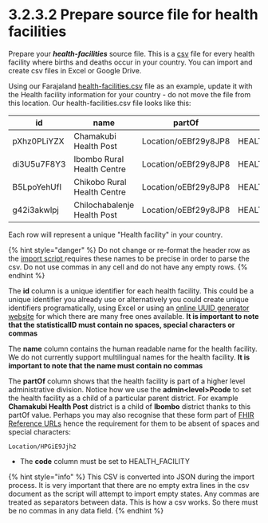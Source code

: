# 3.2.3.2 Prepare source file for health facilities

Prepare your _**health-facilities**_ source file.  This is a [csv](https://en.wikipedia.org/wiki/Comma-separated\_values) file for every health facility where births and deaths occur in your country.  You can import and create csv files in Excel or Google Drive.

Using our Farajaland [health-facilities.csv](https://github.com/opencrvs/opencrvs-farajaland/blob/master/src/features/facilities/source/health-facilities.csv) file as an example, update it with the Health facility information for your country - do not move the file from this location.  Our health-facilities.csv file looks like this:

| id          | name                        | partOf               | code             |
| ----------- | --------------------------- | -------------------- | ---------------- |
| pXhz0PLiYZX | Chamakubi Health Post       | Location/oEBf29y8JP8 | HEALTH\_FACILITY |
| di3U5u7F8Y3 | Ibombo Rural Health Centre  | Location/oEBf29y8JP8 | HEALTH\_FACILITY |
| B5LpoYehUfI | Chikobo Rural Health Centre | Location/oEBf29y8JP8 | HEALTH\_FACILITY |
| g42i3akwlpj | Chilochabalenje Health Post | Location/oEBf29y8JP8 | HEALTH\_FACILITY |

Each row will represent a unique "Health facility" in your country.

{% hint style="danger" %}
Do not change or re-format the header row as the [import script ](../3.2.5-import-set-up-files.md)requires these names to be precise in order to parse the csv.  Do not use commas in any cell and do not have any empty rows.
{% endhint %}

The **id** column is a unique identifier for each health facility.  This could be a unique identifier you already use or alternatively you could create unique identifiers programatically, using Excel or using an [online UUID generator website](https://www.345tool.com/generator/random-id-generator) for which there are many free ones available.  **It is important to note that the statisticalID must contain no spaces, special characters or commas**

The **name** column contains the human readable name for the health facility.  We do not currently support multilingual names for the health facility.    **It is important to note that the name must contain no commas**

The **partOf** column shows that the health facility is part of a higher level administrative division.  Notice how we use the **admin\<level>Pcode** to set the health facility as a child of a particular parent district.   For example **Chamakubi Health Post** district is a child of **Ibombo** district thanks to this partOf value. Perhaps you may also recognise that these form part of [FHIR Reference URLs](https://www.hl7.org/fhir/references-definitions.html#Reference.reference) hence the requirement for them to be absent of spaces and special characters:

```
Location/HPGiE9Jjh2
```

* The **code** column must be set to HEALTH\_FACILITY

{% hint style="info" %}
This CSV is converted into JSON during the import process.  It is very important that there are no empty extra lines in the csv document as the script will attempt to import empty states.  Any commas are treated as separators between data.  This is how a csv works.  So there must be no commas in any data field.
{% endhint %}
